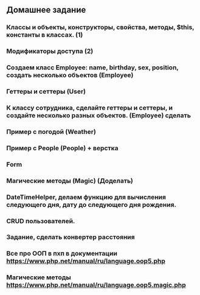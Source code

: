 ## Домашнее задание
### Классы и объекты, конструкторы, свойства, методы, $this, константы в классах. (1)
### Модификаторы доступа (2)
### Создаем класс Employee: name, birthday, sex, position, создать несколько объектов (Employee)
### Геттеры и сеттеры (User)
### К классу сотрудника, сделайте геттеры и сеттеры, и создайте несколько разных объектов. (Employee) сделать
### Пример с погодой (Weather)
### Пример с People (People) + верстка
### Form 

### Магические методы (Magic) (Доделать)
### DateTimeHelper, делаем функцию для вычисления следующего дня, дату до следующего дня рождения.
### CRUD пользователей.


### Задание, сделать конвертер расстояния 

### Все про ООП в пхп в документации https://www.php.net/manual/ru/language.oop5.php
### Магические методы https://www.php.net/manual/ru/language.oop5.magic.php

